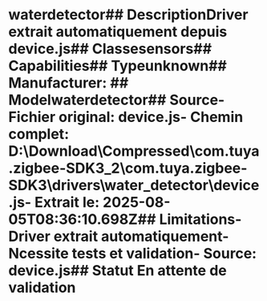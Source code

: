 # waterdetector##  DescriptionDriver extrait automatiquement depuis device.js##  Classesensors##  Capabilities##  Typeunknown##  Manufacturer: ##  Modelwaterdetector##  Source- **Fichier original**: device.js- **Chemin complet**: D:\Download\Compressed\com.tuya.zigbee-SDK3_2\com.tuya.zigbee-SDK3\drivers\water_detector\device.js- **Extrait le**: 2025-08-05T08:36:10.698Z##  Limitations- Driver extrait automatiquement- Ncessite tests et validation- Source: device.js##  Statut En attente de validation